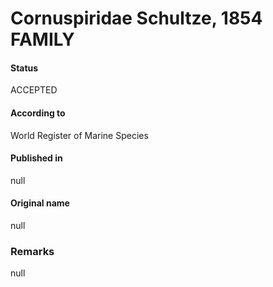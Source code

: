 Cornuspiridae Schultze, 1854 FAMILY
=======

#### Status
ACCEPTED

#### According to
World Register of Marine Species

#### Published in
null

#### Original name
null

### Remarks
null